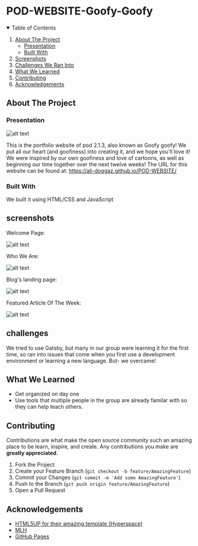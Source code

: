 # POD-WEBSITE-Goofy-Goofy

<!-- TABLE OF CONTENTS -->
<details open="open">
  <summary>Table of Contents</summary>
  <ol>
    <li>
      <a href="#about-the-project">About The Project</a>
      <ul>
        <li><a href="#presentation">Presentation</a></li>
        <li><a href="#built-with">Built With</a></li>
      </ul>
    </li>
    <li><a href="#screenshots">Screenshots</a></li>
    <li><a href="#challenges">Challenges We Ran Into</a></li>
    <li><a href="#what-we-learned">What We Learned</a></li>
    <li><a href="#contributing">Contributing</a></li>
    <li><a href="#acknowledgements">Acknowledgements</a></li>
  </ol>
</details>


<!-- ABOUT THE PROJECT -->
## About The Project

### Presentation
![alt text](https://upload.wikimedia.org/wikipedia/commons/d/dc/Portfolio.hu_full_logo.png)

This is the portfolio website of pod 2.1.3, also known as Goofy goofy! We put all our heart (and goofiness) into creating it, and we hope you'll love it! We were inspired by our own goofiness and love of cartoons, as well as beginning our time together over the next twelve weeks!
The URL for this website can be found at: https://ali-doggaz.github.io/POD-WEBSITE/ 

### Built With
We built it using HTML/CSS and JavaScript

<!-- Screenshots -->
## screenshots

Welcome Page:

![alt text](https://github.com/Ali-Doggaz/My-Portfolio/blob/master/images/Readme/01.png?raw=true)

Who We Are:

![alt text](https://github.com/Ali-Doggaz/My-Portfolio/blob/master/images/Readme/02.png?raw=true)

Blog's landing page:

![alt text](https://github.com/Ali-Doggaz/My-Portfolio/blob/master/images/Readme/03.png?raw=true)

Featured Article Of The Week:

![alt text](https://github.com/Ali-Doggaz/My-Portfolio/blob/master/images/Readme/04.png?raw=true)

<!-- challenges -->
## challenges
We tried to use Gatsby, but many in our group were learning it for the first time, so ran into issues that come when you first use a development environment or learning a new language. But- we overcame!

<!-- WHAT WE LEARNED -->
## What We Learned

- Get organized on day one
- Use tools that multiple people in the group are already familar with so they can help teach others.


<!-- CONTRIBUTING -->
## Contributing

Contributions are what make the open source community such an amazing place to be learn, inspire, and create. Any contributions you make are **greatly appreciated**.

1. Fork the Project
2. Create your Feature Branch (`git checkout -b feature/AmazingFeature`)
3. Commit your Changes (`git commit -m 'Add some AmazingFeature'`)
4. Push to the Branch (`git push origin feature/AmazingFeature`)
5. Open a Pull Request

<!-- ACKNOWLEDGEMENTS -->
## Acknowledgements
* [HTML5UP for their amazing template (Hyperspace)](https://html5up.net/)
* [MLH](https://mlh.io/)
* [GitHub Pages](https://pages.github.com)
